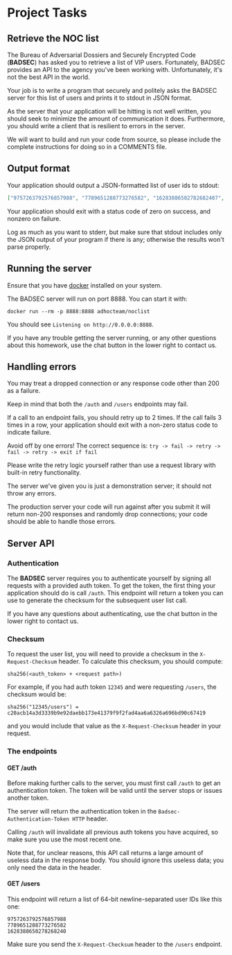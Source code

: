 # Project Tasks

## Retrieve the NOC list

The Bureau of Adversarial Dossiers and Securely Encrypted Code (**BADSEC**) has asked you to retrieve a list of VIP users. Fortunately, BADSEC provides an API to the agency you've been working with. Unfortunately, it's not the best API in the world.

Your job is to write a program that securely and politely asks the BADSEC server for this list of users and prints it to stdout in JSON format.

As the server that your application will be hitting is not well written, you should seek to minimize the amount of communication it does. Furthermore, you should write a client that is resilient to errors in the server.

We will want to build and run your code from source, so please include the complete instructions for doing so in a COMMENTS file.

## Output format

Your application should output a JSON-formatted list of user ids to stdout:

```json
["9757263792576857988", "7789651288773276582", "16283886502782682407", "...etc"]
```

Your application should exit with a status code of zero on success, and nonzero on failure.

Log as much as you want to stderr, but make sure that stdout includes only the JSON output of your program if there is any; otherwise the results won't parse properly.

## Running the server

Ensure that you have [docker](https://docker.com) installed on your system.

The BADSEC server will run on port 8888. You can start it with:

`docker run --rm -p 8888:8888 adhocteam/noclist`

You should see `Listening on http://0.0.0.0:8888`.

If you have any trouble getting the server running, or any other questions about this homework, use the chat button in the lower right to contact us.

## Handling errors

You may treat a dropped connection or any response code other than 200 as a failure.

Keep in mind that both the `/auth` and `/users` endpoints may fail.

If a call to an endpoint fails, you should retry up to 2 times. If the call fails 3 times in a row, your application should exit with a non-zero status code to indicate failure.

Avoid off by one errors! The correct sequence is: `try -> fail -> retry -> fail -> retry -> exit if fail`

Please write the retry logic yourself rather than use a request library with built-in retry functionality.

The server we've given you is just a demonstration server; it should not throw any errors.

The production server your code will run against after you submit it will return non-200 responses and randomly drop connections; your code should be able to handle those errors.

## Server API

### Authentication

The **BADSEC** server requires you to authenticate yourself by signing all requests with a provided auth token. To get the token, the first thing your application should do is call `/auth`. This endpoint will return a token you can use to generate the checksum for the subsequent user list call.

If you have any questions about authenticating, use the chat button in the lower right to contact us.

### Checksum

To request the user list, you will need to provide a checksum in the `X-Request-Checksum` header. To calculate this checksum, you should compute:

```
sha256(<auth_token> + <request path>)
```

For example, if you had auth token `12345` and were requesting `/users`, the checksum would be:

```
sha256("12345/users") = c20acb14a3d3339b9e92daebb173e41379f9f2fad4aa6a6326a696bd90c67419
```

and you would include that value as the `X-Request-Checksum` header in your request.

### The endpoints

#### GET /auth

Before making further calls to the server, you must first call `/auth` to get an authentication token. The token will be valid until the server stops or issues another token.

The server will return the authentication token in the `Badsec-Authentication-Token HTTP` header.

Calling `/auth` will invalidate all previous auth tokens you have acquired, so make sure you use the most recent one.

Note that, for unclear reasons, this API call returns a large amount of useless data in the response body. You should ignore this useless data; you only need the data in the header.

#### GET /users

This endpoint will return a list of 64-bit newline-separated user IDs like this one:

```
9757263792576857988
7789651288773276582
1628388650278268240
```

Make sure you send the `X-Request-Checksum` header to the `/users` endpoint.